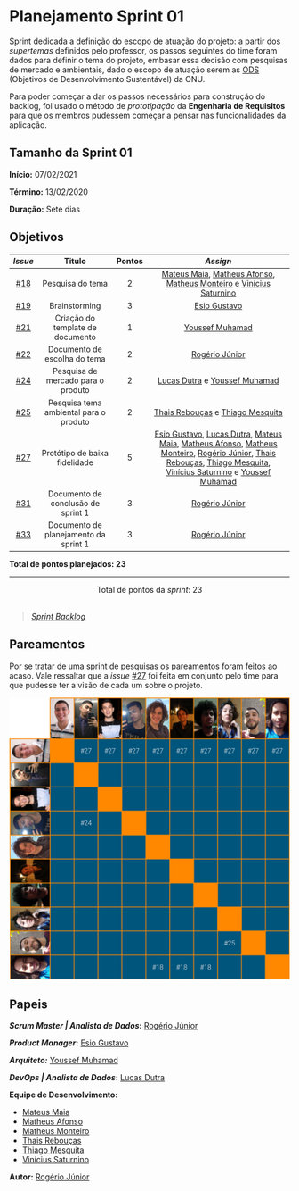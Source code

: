 # Planejamento Sprint 01

Sprint dedicada a definição do escopo de atuação do projeto: a partir dos _supertemas_ definidos pelo professor, os passos seguintes do time foram dados para definir o tema do projeto, embasar essa decisão com pesquisas de mercado e ambientais, dado o escopo de atuação serem as [ODS](https://brasil.un.org/pt-br/sdgs) (Objetivos de Desenvolvimento Sustentável) da ONU.

Para poder começar a dar os passos necessários para construção do backlog, foi usado o método de _prototipação_ da **Engenharia de Requisitos** para que os membros pudessem começar a pensar nas funcionalidades da aplicação.

## Tamanho da Sprint 01

**Início:** 07/02/2021

**Término:** 13/02/2020

**Duração:** Sete dias

## Objetivos

<div class="full-width">

|                            _Issue_                             |                 Titulo                 | Pontos |                                                                                                                                                                                                                                                            _Assign_                                                                                                                                                                                                                                                             |
| :------------------------------------------------------------: | :------------------------------------: | :----: | :-----------------------------------------------------------------------------------------------------------------------------------------------------------------------------------------------------------------------------------------------------------------------------------------------------------------------------------------------------------------------------------------------------------------------------------------------------------------------------------------------------------------------------: |
| [#18](https://github.com/fga-eps-mds/2020.2-Lend.it/issues/18) |            Pesquisa do tema            |   2    |                                                                                                                                                 [Mateus Maia](https://github.com/mateusmaiamaia), [Matheus Afonso](https://github.com/Matheusafonsouza), [Matheus Monteiro](https://github.com/matheusyanmonteiro) e [Vinícius Saturnino](https://github.com/viniciussaturnino)                                                                                                                                                 |
| [#19](https://github.com/fga-eps-mds/2020.2-Lend.it/issues/19) |             Brainstorming              |   3    |                                                                                                                                                                                                                                         [Esio Gustavo](https://github.com/EsioFreitas)                                                                                                                                                                                                                                          |
| [#21](https://github.com/fga-eps-mds/2020.2-Lend.it/issues/21) |    Criação do template de documento    |   1    |                                                                                                                                                                                                                                        [Youssef Muhamad](https://github.com/youssef-md)                                                                                                                                                                                                                                         |
| [#22](https://github.com/fga-eps-mds/2020.2-Lend.it/issues/22) |      Documento de escolha do tema      |   2    |                                                                                                                                                                                                                                          [Rogério Júnior](https://github.com/rogerioo)                                                                                                                                                                                                                                          |
| [#24](https://github.com/fga-eps-mds/2020.2-Lend.it/issues/24) |   Pesquisa de mercado para o produto   |   2    |                                                                                                                                                                                                                [Lucas Dutra](https://github.com/lucasdutraf) e [Youssef Muhamad](https://github.com/youssef-md)                                                                                                                                                                                                                 |
| [#25](https://github.com/fga-eps-mds/2020.2-Lend.it/issues/25) | Pesquisa tema ambiental para o produto |   2    |                                                                                                                                                                                                                 [Thais Rebouças](https://github.com/Thais-ra) e [Thiago Mesquita](https://github.com/thiagompc)                                                                                                                                                                                                                 |
| [#27](https://github.com/fga-eps-mds/2020.2-Lend.it/issues/27) |     Protótipo de baixa fidelidade      |   5    | [Esio Gustavo](https://github.com/EsioFreitas), [Lucas Dutra](https://github.com/lucasdutraf), [Mateus Maia](https://github.com/mateusmaiamaia), [Matheus Afonso](https://github.com/Matheusafonsouza), [Matheus Monteiro](https://github.com/matheusyanmonteiro), [Rogério Júnior](https://github.com/rogerioo), [Thais Rebouças](https://github.com/Thais-ra), [Thiago Mesquita](https://github.com/thiagompc), [Vinícius Saturnino](https://github.com/viniciussaturnino) e [Youssef Muhamad](https://github.com/youssef-md) |
| [#31](https://github.com/fga-eps-mds/2020.2-Lend.it/issues/31) |   Documento de conclusão de sprint 1   |   3    |                                                                                                                                                                                                                                          [Rogério Júnior](https://github.com/rogerioo)                                                                                                                                                                                                                                          |
| [#33](https://github.com/fga-eps-mds/2020.2-Lend.it/issues/33) | Documento de planejamento da sprint 1  |   3    |                                                                                                                                                                                                                                          [Rogério Júnior](https://github.com/rogerioo)                                                                                                                                                                                                                                          |

</div>

<b>Total de pontos planejados: 23</b>

---

<div style="text-align: center"> Total de pontos da <i>sprint</i>: 23 </div> <br>

<!---Colocar no link abaixo as issues alocadas no milestone da Sprint--->

> [_Sprint_ _Backlog_](https://github.com/fga-eps-mds/2020.2-Lend.it/milestone/2?closed=1)

## Pareamentos

Por se tratar de uma sprint de pesquisas os pareamentos foram feitos ao acaso. Vale ressaltar que a _issue_ [#27](https://github.com/fga-eps-mds/2020.2-Lend.it/issues/27) foi feita em conjunto pelo time para que pudesse ter a visão de cada um sobre o projeto.

![pareamentos](../../../assets/img/sprint1/pareamentos.png)

## Papeis

**_Scrum Master | Analista de Dados_:** [Rogério Júnior](https://github.com/rogerioo)

**_Product Manager_:** [Esio Gustavo](https://github.com/EsioFreitas)

**_Arquiteto:_** [Youssef Muhamad](https://github.com/youssef-md)

**_DevOps | Analista de Dados_:** [Lucas Dutra](https://github.com/lucasdutraf)

**Equipe de Desenvolvimento:**

- [Mateus Maia](https://github.com/mateusmaiamaia)
- [Matheus Afonso](https://github.com/Matheusafonsouza)
- [Matheus Monteiro](https://github.com/matheusyanmonteiro)
- [Thais Rebouças](https://github.com/Thais-ra)
- [Thiago Mesquita](https://github.com/thiagompc)
- [Vinícius Saturnino](https://github.com/viniciussaturnino)

**Autor:** [Rogério Júnior](https://github.com/rogerioo)
